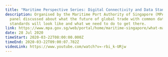 ```yaml
---
title: "Maritime Perspective Series: Digital Connectivity and Data Standards"
description: Organised by the Maritime Port Authority of Singapore (MPA), the
  panel discussed about what the future of global trade with common data
  standards will look like and what we need to do to get there.
link: https://www.mpa.gov.sg/web/portal/home/maritime-singapore/what-maritime-singapore-offers/maritime-perspectives-webinar-series/digital-connectivity-%26-data-standards
date: 28 Jul 2020
timeStart: 2020-03-22T08:00:00.000Z
timeEnd: 2020-03-22T09:00:07.782Z
videoLink: https://www.youtube.com/watch?v=-rbi_k-URjw
---
```


